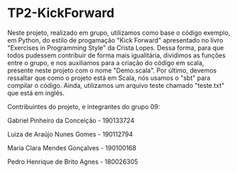 # TP2-KickForward

Neste projeto, realizado em grupo, utilizamos como base o código exemplo, em Python, do estilo de progamação "Kick Forward" apresentado no livro "Exercises in Programming Style" da Crista Lopes. Dessa forma, para que todos pudessem contribuir de forma mais igualitária, dividimos as funções entre o grupo, e nos auxiliamos para a criação do código em scala, presente neste projeto com o nome "Demo.scala". Por último, devemos ressaltar que como o projeto está em Scala, nós usamos o "sbt" para compilar o código. Ainda, utilizamos um arquivo teste chamado "teste.txt" que está em inglês.


Contribuintes do projeto, e integrantes do grupo 09:

Gabriel Pinheiro da Conceição - 190133724

Luiza de Araújo Nunes Gomes - 190112794

Maria Clara Mendes Gonçalves - 190100168

Pedro Henrique de Brito Agnes - 180026305
